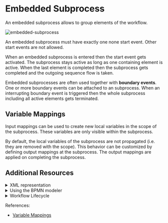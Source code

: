 # Embedded Subprocess

An embedded subprocess allows to group elements of the workflow.

![embedded-subprocess](/bpmn-workflows/embedded-subprocesses/embedded-subprocess.png)

An embedded subprocess must have exactly one none start event. Other start events are not allowed.  

When an embedded subprocess is entered then the start event gets activated. The subprocess stays active as long as one containing element is active. When the last element is completed then the subprocess gets completed and the outgoing sequence flow is taken.

Embedded subprocesses are often used together with **boundary events**. One or more boundary events can be attached to an subprocess. When an interrupting boundary event is triggered then the whole subprocess including all active elements gets terminated. 

## Variable Mappings

Input mappings can be used to create new local variables in the scope of the subprocess. These variables are only visible within the subprocess.

By default, the local variables of the subprocess are not propagated (i.e. they are removed with the scope). This behavior can be customized by defining output mappings at the subprocess. The output mappings are applied on completing the subprocess.

## Additional Resources

<details>
  <summary>XML representation</summary>
  <p>An embedded subprocess with a start event:

```xml
<bpmn:subProcess id="process-order" name="Process Order">
  <bpmn:startEvent id="order-placed" />
  ... more contained elements ...
</bpmn:subProcess>
```

  </p>
</details>

<details>
  <summary>Using the BPMN modeler</summary>
  <p>Adding an embedded subprocess:

![event-based-gateway](/bpmn-workflows/embedded-subprocesses/embedded-subprocess.gif) 
  </p>
</details>

<details>
  <summary>Workflow Lifecycle</summary>
  <p>Workflow instance records of an embedded subprocess: 

<table>
    <tr>
        <th>Intent</th>
        <th>Element Id</th>
        <th>Element Type</th>
    </tr>    
    <tr>
        <td>ELEMENT_ACTIVATING</td>
        <td>process-order</td>
        <td>SUB_PROCESS</td>
    <tr>
    <tr>
        <td>ELEMENT_ACTIVATED</td>
        <td>process-order</td>
        <td>SUB_PROCESS</td>
    <tr>
    <tr>
        <td>ELEMENT_ACTIVATING</td>
        <td>order-placed</td>
        <td>START_EVENT</td>
    <tr>
    <tr>
        <td>...</td>
        <td>...</td>
        <td>...</td>
    <tr>
    <tr>
        <td>ELEMENT_COMPLETED</td>
        <td>items-fetched</td>
        <td>END_EVENT</td>
    <tr>
    <tr>
        <td>ELEMENT_COMPLETING</td>
        <td>process-order</td>
        <td>SUB_PROCESS</td>
    <tr>
    <tr>
        <td>ELEMENT_COMPLETED</td>
        <td>process-order</td>
        <td>SUB_PROCESS</td>
    <tr>
</table>

  </p>
</details>

References:
* [Variable Mappings](/reference/variables.html#inputoutput-variable-mappings)
